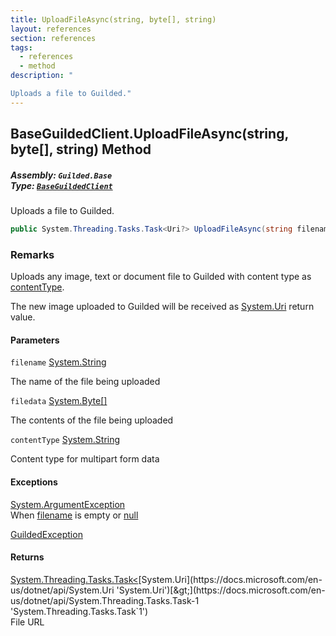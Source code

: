 ```yaml
---
title: UploadFileAsync(string, byte[], string)
layout: references
section: references
tags:
  - references
  - method
description: "

Uploads a file to Guilded."
---
```


## BaseGuildedClient.UploadFileAsync(string, byte[], string) Method
##### **Assembly:** `Guilded.Base`<br/>**Type:** [`BaseGuildedClient`](BaseGuildedClient 'Guilded.Base.BaseGuildedClient')

Uploads a file to Guilded.

```csharp
public System.Threading.Tasks.Task<Uri?> UploadFileAsync(string filename, byte[] filedata, string contentType);
```

### Remarks
  
Uploads any image, text or document file to Guilded with content type as [contentType](BaseGuildedClient.UploadFileAsync(string,byte[],string)#Guilded.Base.BaseGuildedClient.UploadFileAsync(string,byte[],string).contentType 'Guilded.Base.BaseGuildedClient.UploadFileAsync(string, byte[], string).contentType').  
  
The new image uploaded to Guilded will be received as [System.Uri](https://docs.microsoft.com/en-us/dotnet/api/System.Uri 'System.Uri') return value.
#### Parameters

<a name='Guilded.Base.BaseGuildedClient.UploadFileAsync(string,byte[],string).filename'></a>

`filename` [System.String](https://docs.microsoft.com/en-us/dotnet/api/System.String 'System.String')

The name of the file being uploaded

<a name='Guilded.Base.BaseGuildedClient.UploadFileAsync(string,byte[],string).filedata'></a>

`filedata` [System.Byte](https://docs.microsoft.com/en-us/dotnet/api/System.Byte 'System.Byte')[[]](https://docs.microsoft.com/en-us/dotnet/api/System.Array 'System.Array')

The contents of the file being uploaded

<a name='Guilded.Base.BaseGuildedClient.UploadFileAsync(string,byte[],string).contentType'></a>

`contentType` [System.String](https://docs.microsoft.com/en-us/dotnet/api/System.String 'System.String')

Content type for multipart form data

#### Exceptions

[System.ArgumentException](https://docs.microsoft.com/en-us/dotnet/api/System.ArgumentException 'System.ArgumentException')  
When [filename](BaseGuildedClient.UploadFileAsync(string,byte[],string)#Guilded.Base.BaseGuildedClient.UploadFileAsync(string,byte[],string).filename 'Guilded.Base.BaseGuildedClient.UploadFileAsync(string, byte[], string).filename') is empty or [null](https://docs.microsoft.com/en-us/dotnet/csharp/language-reference/keywords/null 'https://docs.microsoft.com/en-us/dotnet/csharp/language-reference/keywords/null')

[GuildedException](GuildedException 'Guilded.Base.GuildedException')

#### Returns
[System.Threading.Tasks.Task&lt;](https://docs.microsoft.com/en-us/dotnet/api/System.Threading.Tasks.Task-1 'System.Threading.Tasks.Task`1')[System.Uri](https://docs.microsoft.com/en-us/dotnet/api/System.Uri 'System.Uri')[&gt;](https://docs.microsoft.com/en-us/dotnet/api/System.Threading.Tasks.Task-1 'System.Threading.Tasks.Task`1')  
File URL